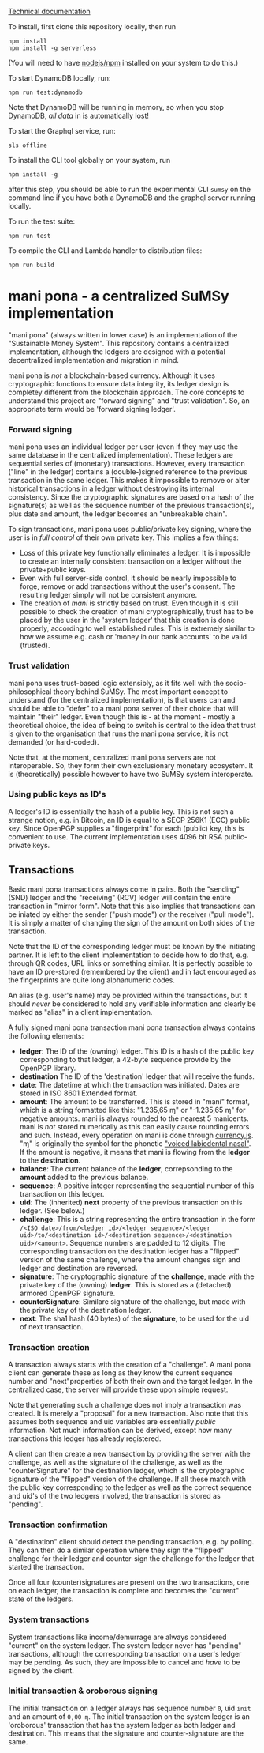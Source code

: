 
[Technical documentation](usage.md)

To install, first clone this repository locally, then run
```
npm install
npm install -g serverless
```
(You will need to have [nodejs/npm](https://nodejs.org/en/) installed on your system to do this.)

To start DynamoDB locally, run:
```
npm run test:dynamodb
```
Note that DynamoDB will be running in memory, so when you stop DynamoDB, *all data* in is automatically lost!

To start the Graphql service, run:
```
sls offline
```

To install the CLI tool globally on your system, run
```
npm install -g
```
after this step, you should be able to run the experimental CLI `sumsy` on the command line if you have both a DynamoDB and the graphql server running locally.

To run the test suite:
```
npm run test
```

To compile the CLI and Lambda handler to distribution files:

```
npm run build
```

# mani pona - a centralized SuMSy implementation

"mani pona" (always written in lower case) is an implementation of the "Sustainable Money System". This repository contains a centralized implementation, although the ledgers are designed with a potential decentralized implementation and migration in mind.

mani pona is _not_ a blockchain-based currency. Although it uses cryptographic functions to ensure data integrity, its ledger design is completey different from the blockchain approach. The core concepts to understand this project are "forward signing" and "trust validation". So, an appropriate term would be 'forward signing ledger'.

### Forward signing
 
mani pona uses an individual ledger per user (even if they may use the same database in the centralized implementation). These ledgers are sequential series of (monetary) transactions. However, every transaction ("line" in the ledger) contains a (double-)signed reference to the previous transaction in the same ledger. This makes it impossible to remove or alter historical transactions in a ledger without destroying its internal consistency. Since the cryptographic signatures are based on a hash of the signature(s) as well as the sequence number of the previous transaction(s), plus date and amount, the ledger becomes an "unbreakable chain".

To sign transactions, mani pona uses public/private key signing, where the user is in *full control* of their own private key. This implies a few things:
- Loss of this private key functionally eliminates a ledger. It is impossible to create an internally consistent transaction on a ledger without the private+public keys.
- Even with full server-side control, it should be nearly impossible to forge, remove or add transactions without the user's consent. The resulting ledger simply will not be consistent anymore.
- The creation of *mani* is strictly based on trust. Even though it is still possible to check the creation of mani cryptographically, trust has to be placed by the user in the 'system ledger' that this creation is done properly, according to well established rules. This is extremely similar to how we assume e.g. cash or 'money in our bank accounts' to be valid (trusted).

### Trust validation
 
mani pona uses trust-based logic extensibly, as it fits well with the socio-philosophical theory behind SuMSy. The most important concept to understand (for the centralized implementation), is that users can and should be able to "defer" to a mani pona server of their choice that will maintain "their" ledger. Even though this is - at the moment - mostly a theoretical choice, the idea of being to switch is central to the idea that trust is given to the organisation that runs the mani pona service, it is not demanded (or hard-coded).

Note that, at the moment, centralized mani pona servers are not interoperable. So, they form their own exclusionary monetary ecosystem. It is (theoretically) possible however to have two SuMSy system interoperate.

### Using public keys as ID's

A ledger's ID is essentially the hash of a public key. This is not such a strange notion, e.g. in Bitcoin, an ID is equal to a SECP 256K1 (ECC) public key. Since OpenPGP supplies a "fingerprint" for each (public) key, this is convenient to use. The current implementation uses 4096 bit RSA public-private keys.

## Transactions

Basic mani pona transactions always come in pairs. Both the "sending" (SND) ledger and the "receiving" (RCV) ledger will contain the entire transaction in "mirror form". Note that this also implies that transactions can be iniated by either the sender ("push mode") _or_ the receiver ("pull mode"). It is simply a matter of changing the sign of the amount on both sides of the transaction.

Note that the ID of the corresponding ledger must be known by the initiating partner. It is left to the client implementation to decide how to do that, e.g.
through QR codes, URL links or something similar. It is perfectly possible to have an ID pre-stored (remembered by the client) and in fact encouraged as the fingerprints are quite long alphanumeric codes.

An alias (e.g. user's name)  may be provided within the transactions, but it should *never* be considered to hold any verifiable information and clearly be
marked as "alias" in a client implementation.

A fully signed mani pona transaction mani pona transaction always contains the following elements:
- **ledger**: The ID of the (owning) ledger. This ID is a hash of the public key corresponding to that ledger, a 42-byte sequence provide by the OpenPGP library.
- **destination** The ID of the 'destination' ledger that will receive the funds.
- **date**: The datetime at which the transaction was initiated. Dates are stored in ISO 8601 Extended format.
- **amount**: The amount to be transferred. This is stored in "mani" format, which is a string formatted like this: "1.235,65 ɱ" or "-1.235,65 ɱ" for negative amounts. mani is always rounded to the nearest 5 manicents. mani is *not* stored numerically as this can easily cause rounding errors and such. Instead, every operation on mani is done through [currency.js](https://currency.js.org/). "ɱ" is originally the symbol for the phonetic ["voiced labiodental nasal"](https://en.wikipedia.org/wiki/Voiced_labiodental_nasal). If the amount is negative, it means that mani is flowing from the **ledger** to the **destination**.
- **balance**: The current balance of the **ledger**, correpsonding to the **amount** added to the previous balance.
- **sequence**: A positive integer representing the sequential number of this transaction on this ledger.
- **uid**: The (inherited) **next** property of the previous transaction on this ledger. (See below.)
- **challenge**: This is a string representing the entire transaction in the form `/<ISO date>/from/<ledger id>/<ledger sequence>/<ledger uid>/to/<destination id>/<destination sequence>/<destination uid>/<amount>`. Sequence numbers are padded to 12 digits. The corresponding transaction on the destination ledger has a "flipped" version of the same challenge, where the amount changes sign and ledger and destination are reversed.
- **signature**: The cryptographic signature of the **challenge**, made with the private key of the (owning) **ledger**. This is stored as a (detached) armored OpenPGP signature.
- **counterSignature**: Similare signature of the challenge, but made with the private key of the destination ledger.
- **next**: The sha1 hash (40 bytes) of the **signature**, to be used for the uid of next transaction.

### Transaction creation
A transaction always starts with the creation of a "challenge". A mani pona client can generate these as long as they know the current sequence number and "next"properties of both their own and the target ledger. In the centralized case, the server will provide these upon simple request.

Note that generating such a challenge does not imply a transaction was created. It is merely a "proposal" for a new transaction. Also note that this assumes both sequence and uid variables are essentially *public* information. Not much information can be derived, except how many transactions this ledger has already registered.

A client can then create a new transaction by providing the server with the challenge, as well as the signature of the challenge, as well as the "counterSignature" for the destination ledger, which is the cryptographic signature of the "flipped" version of the challenge. If all these match with the public key corresponding to the ledger as well as the correct sequence and uid's of the two ledgers involved, the transaction is stored as "pending".

### Transaction confirmation
A "destination" client should detect the pending transaction, e.g. by polling. They can then do a similar operation where they sign the "flipped" challenge for their ledger and counter-sign the challenge for the ledger that started the transaction.

Once all four (counter)signatures are present on the two transactions, one on each ledger, the transaction is complete and becomes the "current" state of the ledgers.

### System transactions
System transactions like income/demurrage are always considered "current" on the system ledger. The system ledger never has "pending" transactions, although the corresponding transaction on a user's ledger may be pending. As such, they are impossible to cancel and *have* to be signed by the client.

### Initial transaction & oroborous signing
The initial transaction on a ledger always has sequence number `0`, uid `init` and an amount of `0,00 ɱ`. The initial transaction on the system ledger is an 'oroborous' transaction that has the system ledger as both ledger and destination. This means that the signature and counter-signature are the same.


